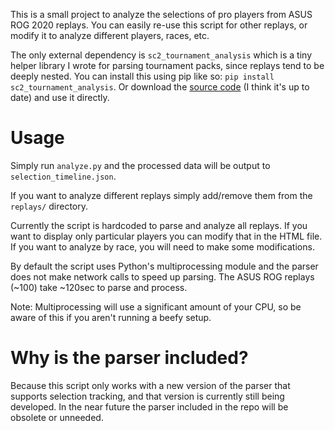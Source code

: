 This is a small project to analyze the selections of pro players from ASUS ROG 2020 replays. You can easily re-use this script for other replays, or modify it to analyze different players, races, etc.

The only external dependency is `sc2_tournament_analysis` which is a tiny helper library I wrote for parsing tournament packs, since replays tend to be deeply nested. You can install this using pip like so: `pip install sc2_tournament_analysis`. Or download the [source code](https://github.com/ZephyrBlu/sc2-tournament-analysis) (I think it's up to date) and use it directly.

# Usage

Simply run `analyze.py` and the processed data will be output to `selection_timeline.json`.

If you want to analyze different replays simply add/remove them from the `replays/` directory.

Currently the script is hardcoded to parse and analyze all replays. If you want to display only particular players you can modify that in the HTML file. If you want to analyze by race, you will need to make some modifications.

By default the script uses Python's multiprocessing module and the parser does not make network calls to speed up parsing. The ASUS ROG replays (~100) take ~120sec to parse and process.

Note: Multiprocessing will use a significant amount of your CPU, so be aware of this if you aren't running a beefy setup.

# Why is the parser included?

Because this script only works with a new version of the parser that supports selection tracking, and that version is currently still being developed. In the near future the parser included in the repo will be obsolete or unneeded.
